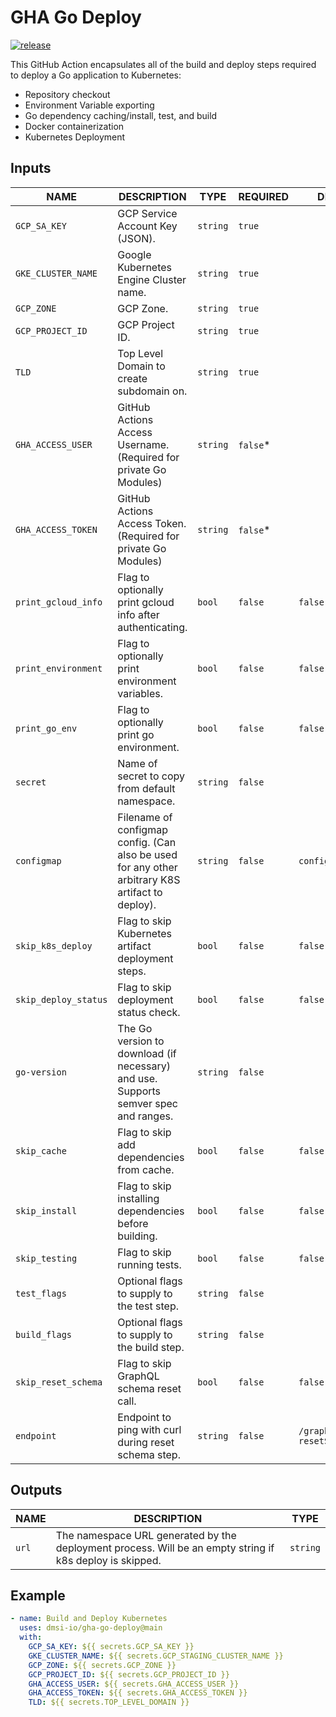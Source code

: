 # GHA Go Deploy

[![release][release-badge]][release]

This GitHub Action encapsulates all of the build and deploy steps required to deploy a Go application to Kubernetes:

- Repository checkout
- Environment Variable exporting
- Go dependency caching/install, test, and build
- Docker containerization
- Kubernetes Deployment

## Inputs

| NAME                 | DESCRIPTION                                                                                      | TYPE     | REQUIRED  | DEFAULT                     |
| -------------------- | ------------------------------------------------------------------------------------------------ | -------- | --------- | --------------------------- |
| `GCP_SA_KEY`         | GCP Service Account Key (JSON).                                                                  | `string` | `true`    |                             |
| `GKE_CLUSTER_NAME`   | Google Kubernetes Engine Cluster name.                                                           | `string` | `true`    |                             |
| `GCP_ZONE`           | GCP Zone.                                                                                        | `string` | `true`    |                             |
| `GCP_PROJECT_ID`     | GCP Project ID.                                                                                  | `string` | `true`    |                             |
| `TLD`                | Top Level Domain to create subdomain on.                                                         | `string` | `true`    |                             |
| `GHA_ACCESS_USER`    | GitHub Actions Access Username. (Required for private Go Modules)                                | `string` | `false`\* |                             |
| `GHA_ACCESS_TOKEN`   | GitHub Actions Access Token. (Required for private Go Modules)                                   | `string` | `false`\* |                             |
| `print_gcloud_info`  | Flag to optionally print gcloud info after authenticating.                                       | `bool`   | `false`   | `false`                     |
| `print_environment`  | Flag to optionally print environment variables.                                                  | `bool`   | `false`   | `false`                     |
| `print_go_env`       | Flag to optionally print go environment.                                                         | `bool`   | `false`   | `false`                     |
| `secret`             | Name of secret to copy from default namespace.                                                   | `string` | `false`   |                             |
| `configmap`          | Filename of configmap config. (Can also be used for any other arbitrary K8S artifact to deploy). | `string` | `false`   | `configmap.yaml`            |
| `skip_k8s_deploy`    | Flag to skip Kubernetes artifact deployment steps.                                               | `bool`   | `false`   | `false`                     |
| `skip_deploy_status` | Flag to skip deployment status check.                                                            | `bool`   | `false`   | `false`                     |
| `go-version`         | The Go version to download (if necessary) and use. Supports semver spec and ranges.              | `string` | `false`   |                             |
| `skip_cache`         | Flag to skip add dependencies from cache.                                                        | `bool`   | `false`   | `false`                     |
| `skip_install`       | Flag to skip installing dependencies before building.                                            | `bool`   | `false`   | `false`                     |
| `skip_testing`       | Flag to skip running tests.                                                                      | `bool`   | `false`   | `false`                     |
| `test_flags`         | Optional flags to supply to the test step.                                                       | `string` | `false`   |                             |
| `build_flags`        | Optional flags to supply to the build step.                                                      | `string` | `false`   |                             |
| `skip_reset_schema`  | Flag to skip GraphQL schema reset call.                                                          | `bool`   | `false`   | `false`                     |
| `endpoint`           | Endpoint to ping with curl during reset schema step.                                             | `string` | `false`   | `/graphql?resetSchema=true` |

## Outputs

| NAME  | DESCRIPTION                                                                                              | TYPE     |
| ----- | -------------------------------------------------------------------------------------------------------- | -------- |
| `url` | The namespace URL generated by the deployment process. Will be an empty string if k8s deploy is skipped. | `string` |

## Example

```yaml
- name: Build and Deploy Kubernetes
  uses: dmsi-io/gha-go-deploy@main
  with:
    GCP_SA_KEY: ${{ secrets.GCP_SA_KEY }}
    GKE_CLUSTER_NAME: ${{ secrets.GCP_STAGING_CLUSTER_NAME }}
    GCP_ZONE: ${{ secrets.GCP_ZONE }}
    GCP_PROJECT_ID: ${{ secrets.GCP_PROJECT_ID }}
    GHA_ACCESS_USER: ${{ secrets.GHA_ACCESS_USER }}
    GHA_ACCESS_TOKEN: ${{ secrets.GHA_ACCESS_TOKEN }}
    TLD: ${{ secrets.TOP_LEVEL_DOMAIN }}
```

<!-- badge links -->

[release]: https://github.com/dmsi-io/gha-go-deploy/releases
[release-badge]: https://img.shields.io/github/v/release/dmsi-io/gha-go-deploy?style=for-the-badge&logo=github
